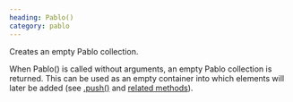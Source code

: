 ```yaml
--- 
heading: Pablo()
category: pablo
---
```


Creates an empty Pablo collection.

When Pablo() is called without arguments, an empty Pablo collection is returned. This can be used as an empty container into which elements will later be added (see [.push()][push] and [related methods][collection-manipulation]).

[push]: /api/push/
[collection-manipulation]: /api/#collection-manipulation